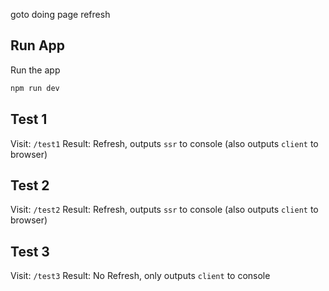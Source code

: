 goto doing page refresh 

## Run App

Run the app
```bash
npm run dev
```

## Test 1

Visit: `/test1` 
Result: Refresh, outputs `ssr` to console (also outputs `client` to browser)

## Test 2

Visit: `/test2` 
Result: Refresh, outputs `ssr` to console (also outputs `client` to browser)

## Test 3

Visit: `/test3` 
Result: No Refresh, only outputs `client` to console